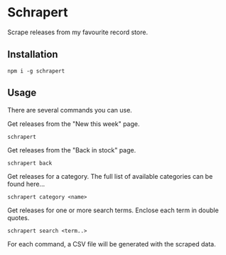 # Schrapert

Scrape releases from my favourite record store.

## Installation

```
npm i -g schrapert
```

## Usage

There are several commands you can use.

Get releases from the "New this week" page.

```
schrapert
```

Get releases from the "Back in stock" page.

```
schrapert back
```

Get releases for a category.
The full list of available categories can be found here...

```
schrapert category <name>
```

Get releases for one or more search terms. Enclose each term in double quotes.

```
schrapert search <term..>
```

For each command, a CSV file will be generated with the scraped data.
